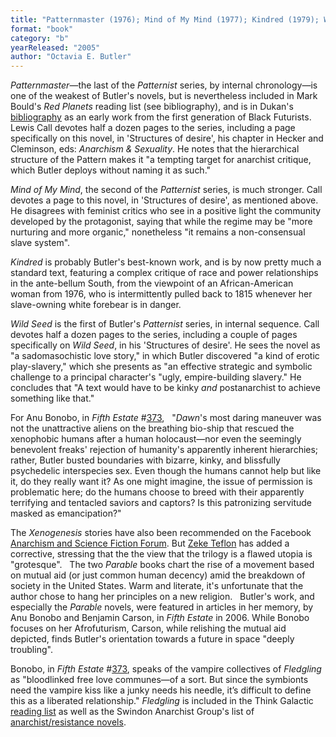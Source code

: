 ```yaml
---
title: "Patternmaster (1976); Mind of My Mind (1977); Kindred (1979); Wild Seed (1980); Lilith's Brood (1987–1989, aka Xenogenesis; consisting of Dawn (1987),  Adulthood Rites (1988), and Imago (1989)); Parable of the Sower (1994); Parable of the Talents (1999); Fledgling (2005)"
format: "book"
category: "b"
yearReleased: "2005"
author: "Octavia E. Butler"
---
```


<em>Patternmaster</em>—the last of the _Patternist_ series, by internal chronology—is one of the weakest of Butler's  novels, but is nevertheless included in Mark Bould's _Red Planets_ reading list (see bibliography), and is in Dukan's <a href="http://invisibleuniversedoc.com/wp-content/uploads/2016/01/IU_BSF_lit_2015_3000.jpg"> bibliography</a> as an early work from the first generation of Black Futurists. Lewis Call devotes half a dozen pages to the series, including a page specifically on this novel, in 'Structures of desire', his chapter in Hecker and Cleminson, eds: _Anarchism & Sexuality_. He notes that the hierarchical structure of the Pattern makes it "a tempting target for anarchist critique, which Butler deploys without naming it as such."

_Mind of My Mind_, the second of the _Patternist_ series, is much stronger. Call devotes a page to this novel, in 'Structures of desire', as mentioned above. He disagrees with feminist critics who see in a positive light the community developed by the protagonist, saying that while the regime may be "more nurturing and more organic," nonetheless "it remains a non-consensual slave system".

_Kindred_ is probably Butler's best-known work, and  is by now pretty much a standard text, featuring a complex critique of race and  power relationships in the ante-bellum South, from the viewpoint of an  African-American woman from 1976, who is intermittently pulled back to 1815  whenever her slave-owning white forebear is in danger.


_Wild Seed_ is the first of Butler's _Patternist_ series, in internal sequence. Call devotes half a dozen pages to the series, including a couple of pages specifically on _Wild Seed_, in his 'Structures of desire'. He sees the novel as "a sadomasochistic love story," in which Butler discovered "a kind of erotic play-slavery," which she presents as "an effective strategic and symbolic challenge to a principal character's "ugly, empire-building slavery." He concludes that "A text would have to be kinky _and_ postanarchist to achieve something like that."

For Anu Bonobo, in _Fifth Estate_ #<a href="http://www.fifthestate.org/archive/373-fall-2006/octavia-estelle-butler/">373</a>,
 
"_Dawn_'s most daring maneuver was not the  unattractive aliens on the breathing bio-ship that rescued the xenophobic humans  after a human holocaust—nor even the seemingly benevolent freaks' rejection of  humanity's apparently inherent hierarchies; rather, Butler busted boundaries  with bizarre, kinky, and blissfully psychedelic interspecies sex. Even though  the humans cannot help but like it, do they really want it? As one might  imagine, the issue of permission is problematic here; do the humans choose to  breed with their apparently terrifying and tentacled saviors and captors? Is  this patronizing servitude masked as emancipation?"

The _Xenogenesis_ stories have also been  recommended on the Facebook <a href="https://www.facebook.com/groups/anarchismandsciencefiction/search/?query=butler"> Anarchism and Science Fiction Forum</a>. But <a href="https://seesharppress.wordpress.com/2020/05/30/review-great-utopian-and-dystopian-works-of-literature-pamela-bedore/"> Zeke Teflon</a> has added a corrective, stressing that the the view that the trilogy is a flawed utopia is "grotesque".
 
The two _Parable_ books chart the  rise of a movement based on mutual aid (or just common human decency) amid the  breakdown of society in the United  States. Warm and literate, it's unfortunate that the author chose to hang her  principles on a new religion.
 
Butler's work, and especially the _Parable_ novels, were featured in articles in her memory, by Anu Bonobo and Benjamin  Carson, in _Fifth Estate_ in 2006. While Bonobo focuses on her Afrofuturism,  Carson, while relishing the mutual aid depicted, finds Butler's orientation  towards a future in space "deeply troubling".


Bonobo, in _Fifth Estate_ #<a href="http://www.fifthestate.org/archive/373-fall-2006/octavia-estelle-butler/">373</a>,  speaks of the vampire collectives of _Fledgling_ as "bloodlinked free love  communes—of a sort. But since the symbionts need the vampire kiss like a junky  needs his needle, it’s difficult to define this as a liberated relationship." _Fledgling_ is included in the Think Galactic <a href="http://thinkgalactic.org/reading-lists/by-author/">reading list</a> as  well as the Swindon Anarchist Group's list of <a href="https://swindonanarchistgroup.wordpress.com/2009/01/08/anarchistresistance-novels/"> anarchist/resistance novels</a>.
 
